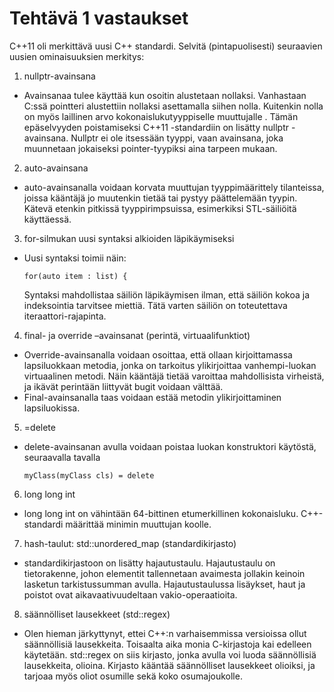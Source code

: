# Tehtävä 1 vastaukset

C++11 oli merkittävä uusi C++ standardi. Selvitä (pintapuolisesti) seuraavien uusien ominaisuuksien merkitys:

 1. nullptr-avainsana
  - Avainsanaa tulee käyttää kun osoitin alustetaan nollaksi. Vanhastaan C:ssä pointteri alustettiin nollaksi asettamalla siihen nolla. Kuitenkin nolla on myös laillinen arvo kokonaislukutyyppiselle muuttujalle . Tämän epäselvyyden poistamiseksi C++11 -standardiin on lisätty nullptr -avainsana. Nullptr ei ole itsessään tyyppi, vaan avainsana, joka muunnetaan jokaiseksi pointer-tyypiksi aina tarpeen mukaan.
 
 2. auto-avainsana
  - auto-avainsanalla voidaan korvata muuttujan tyyppimäärittely tilanteissa, joissa kääntäjä jo muutenkin tietää tai pystyy päättelemään tyypin. Kätevä etenkin pitkissä tyyppirimpsuissa, esimerkiksi STL-säiliöitä käyttäessä.
 
 3. for-silmukan uusi syntaksi alkioiden läpikäymiseksi
  - Uusi syntaksi toimii näin:

        for(auto item : list) {
        
    Syntaksi mahdollistaa säiliön läpikäymisen ilman, että säiliön kokoa ja indeksointia tarvitsee miettiä. Tätä varten säiliön on toteutettava iteraattori-rajapinta.

 4. final- ja override –avainsanat (perintä, virtuaalifunktiot)
  - Override-avainsanalla voidaan osoittaa, että ollaan kirjoittamassa lapsiluokkaan metodia, jonka on tarkoitus ylikirjoittaa vanhempi-luokan virtuaalinen metodi. Näin kääntäjä tietää varoittaa mahdollisista virheistä, ja ikävät perintään liittyvät bugit voidaan välttää.
  - Final-avainsanalla taas voidaan estää metodin ylikirjoittaminen lapsiluokissa.
 5. =delete
  - delete-avainsanan avulla voidaan poistaa luokan konstruktori käytöstä, seuraavalla tavalla
  
        myClass(myClass cls) = delete

 6. long long int
  - long long int on vähintään 64-bittinen etumerkillinen kokonaisluku. C++-standardi määrittää minimin muuttujan koolle.

 7. hash-taulut: std::unordered_map (standardikirjasto)
  - standardikirjastoon on lisätty hajautustaulu. Hajautustaulu on tietorakenne, johon elementit tallennetaan avaimesta jollakin keinoin lasketun tarkistussumman avulla. Hajautustaulussa lisäykset, haut ja poistot ovat aikavaativuudeltaan vakio-operaatioita.
 
 8. säännölliset lausekkeet (std::regex)
  - Olen hieman järkyttynyt, ettei C++:n varhaisemmissa versioissa ollut säännöllisiä lausekkeita. Toisaalta aika monia C-kirjastoja kai edelleen käytetään. std::regex on siis kirjasto, jonka avulla voi luoda säännöllisiä lausekkeita, olioina. Kirjasto kääntää säännölliset lausekkeet olioiksi, ja tarjoaa myös oliot osumille sekä koko osumajoukolle.
